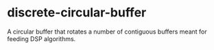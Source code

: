 # discrete-circular-buffer
A circular buffer that rotates a number of contiguous buffers meant for feeding DSP algorithms.
